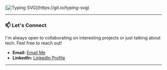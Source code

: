 [![Typing SVG](https://readme-typing-svg.demolab.com?font=Cinzel&pause=1000&width=435&lines=%F0%9F%91%8B%7C+Hey+there%2C+Arman+Qureshi+here+!)](https://git.io/typing-svg)

---

### 📫 Let's Connect

I'm always open to collaborating on interesting projects or just talking about tech. Feel free to reach out!

- **Email:** [Email Me](mailto:thearmanqureshi@gmail.com)
- **LinkedIn:** [LinkedIn Profile](https://www.linkedin.com/in/thearmanqureshi/)

---
